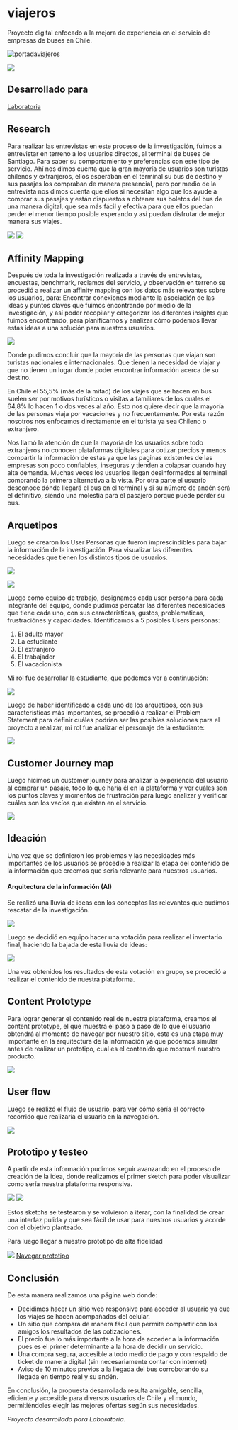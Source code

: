 # viajeros
Proyecto digital enfocado a la mejora de experiencia en el servicio de empresas de buses en Chile.

![portadaviajeros](https://user-images.githubusercontent.com/32281819/37947159-e3feae76-315f-11e8-8335-1336bf9c538c.jpg)

![](https://i.imgur.com/oEWDz4z.jpg)

## Desarrollado para 
[Laboratoria](http://www.laboratoria.la/)


## Research

Para realizar las entrevistas en este proceso de la investigación, fuimos a entrevistar en terreno a los usuarios directos, al terminal de buses de Santiago.
Para saber su comportamiento y preferencias con este tipo de servicio.
Ahí nos dimos cuenta que la gran mayoría de usuarios son turistas chilenos y extranjeros, ellos esperaban en el terminal su bus de destino y sus pasajes los compraban de manera presencial, pero por medio de la entrevista nos dimos cuenta que ellos si necesitan algo que los ayude a comprar sus pasajes y están dispuestos a obtener sus boletos del bus de una manera digital, que sea más fácil y efectiva para que ellos puedan perder el menor tiempo posible esperando y así puedan disfrutar de mejor manera sus viajes.

![](https://i.imgur.com/ylQTSkf.png)
![](https://i.imgur.com/zI3giGl.png)

## Affinity Mapping

Después de toda la investigación realizada a través de entrevistas, encuestas, benchmark, reclamos del servicio, y observación en terreno se procedió a realizar un affinity mapping con los datos más relevantes sobre los usuarios, para:
Encontrar conexiones mediante la asociación de las ideas y puntos claves que fuimos encontrando por medio de la investigación, y así poder recopilar y categorizar los diferentes insights que fuimos encontrando, para planificarnos y analizar cómo podemos llevar estas ideas a una solución para nuestros usuarios.

![](https://i.imgur.com/DQLIcVz.png)

Donde pudimos concluir que la mayoría de las personas que viajan son turistas nacionales e internacionales.
Que tienen la necesidad de viajar y que no tienen un lugar donde poder encontrar información acerca de su destino.

En Chile el 55,5% (más de la mitad) de los viajes que se hacen en bus suelen ser por motivos turísticos o visitas a familiares de los cuales el 64,8% lo hacen 1 o dos veces al año.
Esto nos quiere decir que la mayoría de las personas viaja por vacaciones y no frecuentemente. Por esta razón nosotros nos enfocamos directamente en el turista ya sea Chileno o extranjero.

Nos llamó la atención de que la mayoría de los usuarios sobre todo extranjeros no conocen plataformas digitales para cotizar precios y menos compartir la información de estas ya que las paginas existentes de las empresas son poco confiables, inseguras y tienden a colapsar cuando hay alta demanda. Muchas veces los usuarios llegan desinformados al terminal  comprando la primera alternativa a la vista.
Por otra parte el usuario desconoce dónde llegará el bus en el terminal y si su número de andén será el definitivo, siendo una molestia para el pasajero porque puede perder su bus.

## Arquetipos

Luego se crearon los User Personas que fueron imprescindibles para bajar la información de la investigación.
Para visualizar las diferentes necesidades que tienen los distintos tipos de usuarios.

![](https://i.imgur.com/6H0HXE2.jpg)

![](https://i.imgur.com/wQrGZGr.png)

Luego como equipo de trabajo, designamos cada user persona para cada integrante del equipo, donde pudimos percatar las diferentes necesidades que tiene cada uno, con sus características, gustos, problematicas, frustraciónes y capacidades. Identificamos a 5 posibles Users personas:

1. El adulto mayor
1. La estudiante
1. El extranjero
1. El trabajador
1. El vacacionista

Mi rol fue desarrollar la estudiante, que podemos ver a continuación:

![](https://i.imgur.com/PyaetPG.png)

Luego de haber identificado a cada uno de los arquetipos, con sus características más importantes, se procedió a realizar el Problem Statement para definir cuáles podrían ser las posibles soluciones para el proyecto a realizar, mi rol fue analizar el personaje de la estudiante:

![](https://i.imgur.com/3RLtXCr.png)

## Customer Journey map

Luego hicimos un customer journey para analizar la experiencia del usuario al comprar un pasaje, todo lo que haría él en la plataforma y ver cuáles son los puntos claves y momentos de frustración para luego analizar y verificar cuáles son los vacíos que existen en el servicio.

![](https://i.imgur.com/WpD4mcU.jpg)

## Ideación

Una vez que se definieron los problemas y las necesidades más importantes de los usuarios se procedió a realizar la etapa del contenido de la información que creemos que sería relevante para nuestros usuarios.

#### Arquitectura de la información (AI)

Se realizó una lluvia de ideas con los conceptos las relevantes que pudimos rescatar de la investigación.

![](https://i.imgur.com/PVDS4rP.png)

Luego se decidió en equipo hacer una votación para realizar el inventario final, haciendo la bajada de esta lluvia de ideas:

![](https://i.imgur.com/5cE1yMv.png)


Una vez obtenidos los resultados de esta votación en grupo, se procedió a realizar el contenido de nuestra plataforma.

## Content Prototype

Para lograr generar el contenido real de nuestra plataforma, creamos el content prototype, el que muestra el paso a paso de lo que el usuario obtendrá al momento de navegar por nuestro sitio, esta es una etapa muy importante en la arquitectura de la información ya que podemos simular antes de realizar un prototipo, cual es el contenido que mostrará nuestro producto.

![](https://i.imgur.com/SI74z0Z.png)


## User flow

Luego se realizó el flujo de usuario, para ver cómo sería el correcto recorrido que realizaría el usuario en la navegación.

![](https://i.imgur.com/xPgXBSn.png)


## Prototipo y testeo

A partir de esta información pudimos seguir avanzando en el proceso de creación de la idea, donde realizamos el primer sketch para poder visualizar como sería nuestra plataforma responsiva.

![](https://i.imgur.com/j45FRxR.jpg)
![](https://i.imgur.com/sqT0uGk.png)

Estos sketchs se testearon y se volvieron a iterar, con la finalidad de crear una interfaz pulida y que sea fácil de usar para nuestros usuarios y acorde con el objetivo planteado.

Para luego llegar a nuestro prototipo de alta fidelidad

![](https://i.imgur.com/afVoNre.png)
[Navegar prototipo](https://marvelapp.com/7h634je/screen/38117195)

## Conclusión

De esta manera realizamos una página web donde: 

- Decidimos hacer un sitio web responsive para acceder al usuario ya que los viajes se hacen acompañados del celular.
- Un sitio que compara de manera fácil que permite compartir con los amigos los resultados de las cotizaciones.
- El precio fue lo más importante a la hora de acceder a la información pues es el primer determinante a la hora de decidir un servicio.
- Una compra segura, accesible a todo medio de pago y con respaldo de ticket de manera digital (sin necesariamente contar con internet)
- Aviso de 10 minutos previos a la llegada del bus corroborando su llegada en tiempo real y su andén.

En conclusión, la propuesta desarrollada resulta amigable, sencilla, eficiente y accesible para diversos usuarios de Chile y el mundo, permitiéndoles  elegir las mejores ofertas según sus necesidades.

*Proyecto desarrollado para Laboratoria.*




